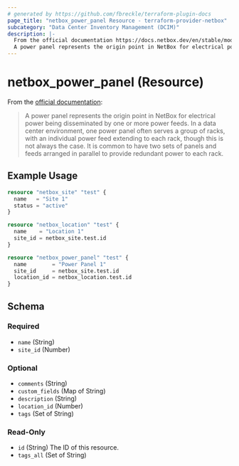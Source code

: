 ```yaml
---
# generated by https://github.com/fbreckle/terraform-plugin-docs
page_title: "netbox_power_panel Resource - terraform-provider-netbox"
subcategory: "Data Center Inventory Management (DCIM)"
description: |-
  From the official documentation https://docs.netbox.dev/en/stable/models/dcim/powerpanel/:
  A power panel represents the origin point in NetBox for electrical power being disseminated by one or more power feeds. In a data center environment, one power panel often serves a group of racks, with an individual power feed extending to each rack, though this is not always the case. It is common to have two sets of panels and feeds arranged in parallel to provide redundant power to each rack.
---
```


# netbox_power_panel (Resource)

From the [official documentation](https://docs.netbox.dev/en/stable/models/dcim/powerpanel/):

> A power panel represents the origin point in NetBox for electrical power being disseminated by one or more power feeds. In a data center environment, one power panel often serves a group of racks, with an individual power feed extending to each rack, though this is not always the case. It is common to have two sets of panels and feeds arranged in parallel to provide redundant power to each rack.

## Example Usage

```terraform
resource "netbox_site" "test" {
  name   = "Site 1"
  status = "active"
}

resource "netbox_location" "test" {
  name    = "Location 1"
  site_id = netbox_site.test.id
}

resource "netbox_power_panel" "test" {
  name        = "Power Panel 1"
  site_id     = netbox_site.test.id
  location_id = netbox_location.test.id
}
```

<!-- schema generated by tfplugindocs -->
## Schema

### Required

- `name` (String)
- `site_id` (Number)

### Optional

- `comments` (String)
- `custom_fields` (Map of String)
- `description` (String)
- `location_id` (Number)
- `tags` (Set of String)

### Read-Only

- `id` (String) The ID of this resource.
- `tags_all` (Set of String)


